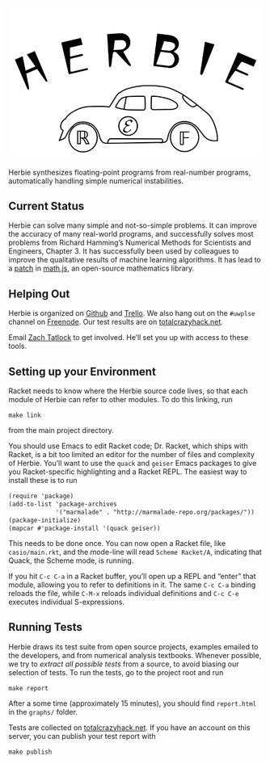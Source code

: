 ![Herbie](logo.png)

Herbie synthesizes floating-point programs from real-number programs,
automatically handling simple numerical instabilities.

Current Status
--------------

Herbie can solve many simple and not-so-simple problems.
It can improve the accuracy of many real-world programs,
and successfully solves most problems from Richard Hamming’s
Numerical Methods for Scientists and Engineers, Chapter 3.
It has successfully been used by colleagues to improve
the qualitative results of machine learning algorithms.
It has lead to a
[patch](https://github.com/josdejong/mathjs/pull/208)
in [math.js](http://mathjs.org/),
an open-source mathematics library.

Helping Out
-----------

Herbie is organized on
[Github](https://github.com/uw-plse/casio/) and
[Trello](https://trello.com/b/lh7b33Dr/herbie).
We also hang out on the `#uwplse` channel on
[Freenode](https://freenode.net).
Our test results are on
[totalcrazyhack.net](http://totalcrazyhack.net/casio/reports/).

Email [Zach Tatlock](mailto:ztatlock@cs.uw.edu) to get involved.
He’ll set you up with access to these tools.

Setting up your Environment
---------------------------

Racket needs to know where the Herbie source code lives, so that each
module of Herbie can refer to other modules. To do this linking, run

    make link

from the main project directory.

You should use Emacs to edit Racket code; Dr. Racket, which ships with
Racket, is a bit too limited an editor for the number of files and
complexity of Herbie. You’ll want to use the `quack` and `geiser` Emacs
packages to give you Racket-specific highlighting and a Racket REPL.
The easiest way to install these is to run

    (require 'package)
    (add-to-list 'package-archives
                 '("marmalade" . "http://marmalade-repo.org/packages/"))
    (package-initialize)
    (mapcar #'package-install '(quack geiser))

This needs to be done once. You can now open a Racket file, like
`casio/main.rkt`, and the mode-line will read `Scheme Racket/A`,
indicating that Quack, the Scheme mode, is running.

If you hit `C-c C-a` in a Racket buffer, you’ll open up a REPL and
“enter” that module, allowing you to refer to definitions in it. The
same `C-c C-a` binding reloads the file, while `C-M-x` reloads
individual definitions and `C-c C-e` executes individual
S-expressions.

Running Tests
-------------

Herbie draws its test suite from open source projects, examples emailed
to the developers, and from numerical analysis textbooks. Whenever
possible, we try to *extract all possible tests* from a source, to
avoid biasing our selection of tests. To run the tests, go to the
project root and run

    make report

After a some time (approximately 15 minutes), you should find
`report.html` in the `graphs/` folder.

Tests are collected on
[totalcrazyhack.net](http://totalcrazyhack.net/casio/reports/).
If you have an account on this server, you can publish your test
report with

    make publish

